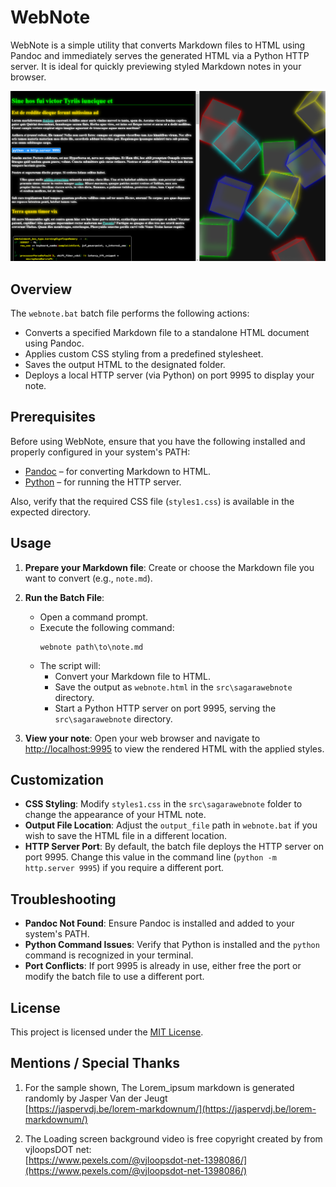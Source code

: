 
# WebNote

WebNote is a simple utility that converts Markdown files to HTML using Pandoc and immediately serves the generated HTML via a Python HTTP server. It is ideal for quickly previewing styled Markdown notes in your browser.

![Alt text](../src/sagarawebnote/screenshots/jcontents.png)  

## Overview

The `webnote.bat` batch file performs the following actions:
- Converts a specified Markdown file to a standalone HTML document using Pandoc.
- Applies custom CSS styling from a predefined stylesheet.
- Saves the output HTML to the designated folder.
- Deploys a local HTTP server (via Python) on port 9995 to display your note.

## Prerequisites

Before using WebNote, ensure that you have the following installed and properly configured in your system's PATH:
- [Pandoc](https://pandoc.org/) – for converting Markdown to HTML.
- [Python](https://www.python.org/) – for running the HTTP server.

Also, verify that the required CSS file (`styles1.css`) is available in the expected directory.

## Usage

1. **Prepare your Markdown file**: Create or choose the Markdown file you want to convert (e.g., `note.md`).

2. **Run the Batch File**:
   - Open a command prompt.
   - Execute the following command:
     ```batch
     webnote path\to\note.md
     ```
   - The script will:
     - Convert your Markdown file to HTML.
     - Save the output as `webnote.html` in the `src\sagarawebnote` directory.
     - Start a Python HTTP server on port 9995, serving the `src\sagarawebnote` directory.

3. **View your note**: Open your web browser and navigate to [http://localhost:9995](http://localhost:9995) to view the rendered HTML with the applied styles.

## Customization

- **CSS Styling**: Modify `styles1.css` in the `src\sagarawebnote` folder to change the appearance of your HTML note.
- **Output File Location**: Adjust the `output_file` path in `webnote.bat` if you wish to save the HTML file in a different location.
- **HTTP Server Port**: By default, the batch file deploys the HTTP server on port 9995. Change this value in the command line (`python -m http.server 9995`) if you require a different port.

## Troubleshooting

- **Pandoc Not Found**: Ensure Pandoc is installed and added to your system's PATH.
- **Python Command Issues**: Verify that Python is installed and the `python` command is recognized in your terminal.
- **Port Conflicts**: If port 9995 is already in use, either free the port or modify the batch file to use a different port.

## License

This project is licensed under the [MIT License](LICENSE).

## Mentions / Special Thanks

1. For the sample shown, The Lorem_ipsum markdown is generated randomly by Jasper Van der Jeugt   
[https://jaspervdj.be/lorem-markdownum/](https://jaspervdj.be/lorem-markdownum/)

2. The Loading screen background video is free copyright created by from vjloopsDOT net:  
[https://www.pexels.com/@vjloopsdot-net-1398086/](https://www.pexels.com/@vjloopsdot-net-1398086/)
